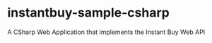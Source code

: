 instantbuy-sample-csharp
========================

A CSharp Web Application that implements the Instant Buy Web API

